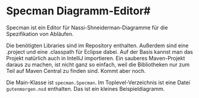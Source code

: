 # Specman Diagramm-Editor#
Specman ist ein Editor für Nassi-Shneiderman-Diagramme für die Spezifikation von Abläufen.

Die benötigten Libraries sind im Repository enthalten. Außerdem sind eine .project und eine .classpath für Eclipse dabei. Auf der Basis kannst man das Projekt natürlich auch in IntelliJ importieren. Ein sauberes Maven-Projekt daraus zu machen, ist nicht ganz so einfach, weil die Bibliotheken nur zum Teil auf Maven Central zu finden sind. Kommt aber noch.

Die Main-Klasse ist `specman.Specman`. Im Toplevel-Verzeichnis ist eine Datei `gutenmorgen.nsd` enthalten. Das ist ein kleines Beispieldiagramm.
